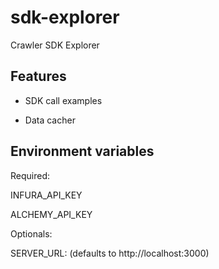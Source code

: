 
# sdk-explorer

Crawler SDK Explorer


## Features

* SDK call examples

* Data cacher


## Environment variables

Required:

INFURA_API_KEY

ALCHEMY_API_KEY

Optionals:

SERVER_URL: (defaults to http://localhost:3000)
